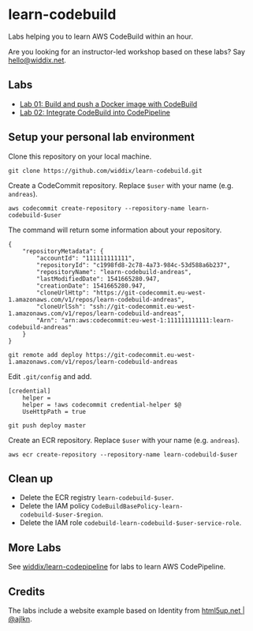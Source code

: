 # learn-codebuild

Labs helping you to learn AWS CodeBuild within an hour.

Are you looking for an instructor-led workshop based on these labs? Say [hello@widdix.net](mailto:hello@widdix.net).

## Labs

* [Lab 01: Build and push a Docker image with CodeBuild](lab01-codebuild-ecr/)
* [Lab 02: Integrate CodeBuild into CodePipeline](lab02-codebuild-codepipeline/)

## Setup your personal lab environment

Clone this repository on your local machine.

```
git clone https://github.com/widdix/learn-codebuild.git
```

Create a CodeCommit repository. Replace `$user` with your name (e.g. `andreas`).

```
aws codecommit create-repository --repository-name learn-codebuild-$user
```

The command will return some information about your repository.
```
{
    "repositoryMetadata": {
        "accountId": "111111111111",
        "repositoryId": "c1998fd8-2c78-4a73-984c-53d588a6b237",
        "repositoryName": "learn-codebuild-andreas",
        "lastModifiedDate": 1541665280.947,
        "creationDate": 1541665280.947,
        "cloneUrlHttp": "https://git-codecommit.eu-west-1.amazonaws.com/v1/repos/learn-codebuild-andreas",
        "cloneUrlSsh": "ssh://git-codecommit.eu-west-1.amazonaws.com/v1/repos/learn-codebuild-andreas",
        "Arn": "arn:aws:codecommit:eu-west-1:111111111111:learn-codebuild-andreas"
    }
}
```

```
git remote add deploy https://git-codecommit.eu-west-1.amazonaws.com/v1/repos/learn-codebuild-andreas
```

Edit `.git/config` and add.

```
[credential]
    helper =
    helper = !aws codecommit credential-helper $@
    UseHttpPath = true
```

```
git push deploy master
```

Create an ECR repository. Replace `$user` with your name (e.g. `andreas`).

```
aws ecr create-repository --repository-name learn-codebuild-$user
```

## Clean up

* Delete the ECR registry `learn-codebuild-$user`.
* Delete the IAM policy `CodeBuildBasePolicy-learn-codebuild-$user-$region`.
* Delete the IAM role `codebuild-learn-codebuild-$user-service-role`.

## More Labs

See [widdix/learn-codepipeline](https://github.com/widdix/learn-codepipeline) for labs to learn AWS CodePipeline.

## Credits

The labs include a website example based on Identity from [html5up.net | @ajlkn](https://html5up.net).
